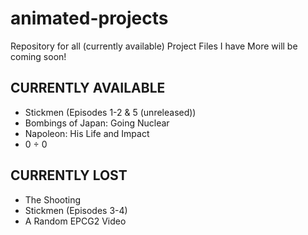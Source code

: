# animated-projects
Repository for all (currently available) Project Files I have
More will be coming soon!

## CURRENTLY AVAILABLE
- Stickmen (Episodes 1-2 & 5 (unreleased))
- Bombings of Japan: Going Nuclear
- Napoleon: His Life and Impact
- 0 ÷ 0

## CURRENTLY LOST
- The Shooting
- Stickmen (Episodes 3-4)
- A Random EPCG2 Video
